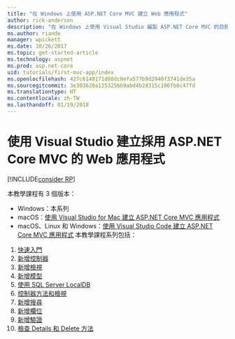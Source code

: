 ```yaml
---
title: "在 Windows 上使用 ASP.NET Core MVC 建立 Web 應用程式"
author: rick-anderson
description: "在 Windows 上使用 Visual Studio 編製 ASP.NET Core MVC 的目錄介紹。"
ms.author: riande
manager: wpickett
ms.date: 10/26/2017
ms.topic: get-started-article
ms.technology: aspnet
ms.prod: asp.net-core
uid: tutorials/first-mvc-app/index
ms.openlocfilehash: 427c6140171d88dc0efa577b9d2940f3741de35a
ms.sourcegitcommit: 3e303620a125325bb9abd4b2d315c106fb8c47fd
ms.translationtype: HT
ms.contentlocale: zh-TW
ms.lasthandoff: 01/19/2018
---
```

# <a name="create-a-web-app-with-aspnet-core-mvc-using-visual-studio"></a>使用 Visual Studio 建立採用 ASP.NET Core MVC 的 Web 應用程式

[!INCLUDE[consider RP](../../includes/razor.md)]

本教學課程有 3 個版本：

* Windows：本系列
* macOS：[使用 Visual Studio for Mac 建立 ASP.NET Core MVC 應用程式](xref:tutorials/first-mvc-app-mac/start-mvc)
* macOS、Linux 和 Windows：[使用 Visual Studio Code 建立 ASP.NET Core MVC 應用程式](xref:tutorials/first-mvc-app-xplat/start-mvc) 本教學課程系列包括：

1. [快速入門](start-mvc.md)
1. [新增控制器](adding-controller.md)
1. [新增檢視](adding-view.md)
1. [新增模型](adding-model.md)
1. [使用 SQL Server LocalDB](working-with-sql.md)
1. [控制器方法和檢視](controller-methods-views.md)
1. [新增搜尋](search.md)
1. [新增欄位](new-field.md)
1. [新增驗證](validation.md)
1. [檢查 Details 和 Delete 方法](details.md)
